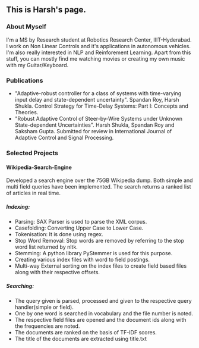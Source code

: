 ## This is Harsh's page. 

### About Myself
I'm a MS by Research student at Robotics Research Center, IIIT-Hyderabad. I work on Non Linear Controls and it's applications in autonomous vehicles. I'm also really interested in NLP and Reinforement Learning. Apart from this stuff, you can mostly find me watching movies or creating my own music with my Guitar/Keyboard. 

### Publications
- "Adaptive-robust controller for a class of systems with time-varying input delay and state-dependent uncertainty". Spandan Roy, Harsh Shukla. Control Strategy for Time-Delay Systems: Part I: Concepts and Theories. 
- "Robust Adaptive Control of Steer-by-Wire Systems under Unknown State-dependent Uncertainties". Harsh Shukla, Spandan Roy and Saksham Gupta. Submitted for review in International Journal of Adaptive Control and Signal Processing. 

### Selected Projects 

#### Wikipedia-Search-Engine 
Developed a search engine over the 75GB Wikipedia dump. Both simple and multi field queries have been implemented. The search returns a ranked list of articles in real time.

##### Indexing:

- Parsing: SAX Parser is used to parse the XML corpus.
- Casefolding: Converting Upper Case to Lower Case.
- Tokenisation: It is done using regex.
- Stop Word Removal: Stop words are removed by referring to the stop word list returned by nltk.
- Stemming: A python library PyStemmer is used for this purpose.
- Creating various index files with word to field postings.
- Multi-way External sorting on the index files to create field based files along with their respective offsets.

##### Searching:
- The query given is parsed, processed and given to the respective query handler(simple or field).
- One by one word is searched in vocabulary and the file number is noted.
- The respective field files are opened and the document ids along with the frequencies are noted.
- The documents are ranked on the basis of TF-IDF scores.
- The title of the documents are extracted using title.txt
